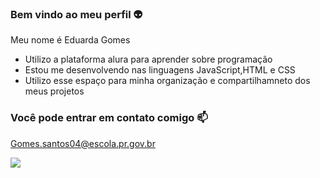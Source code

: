 ### Bem vindo ao meu perfil 👽

Meu nome é Eduarda Gomes 

- Utilizo a plataforma alura para aprender sobre programação
- Estou me desenvolvendo nas linguagens JavaScript,HTML e CSS
- Utilizo esse espaço para minha organização e compartilhamneto dos meus projetos


### Você pode entrar em contato comigo 📫

Gomes.santos04@escola.pr.gov.br 

![](![image](https://github.com/Eduugomess/Eduugomess/assets/149098710/31b0b7ed-4164-48f3-8a7f-36cce1d236f7)
)

